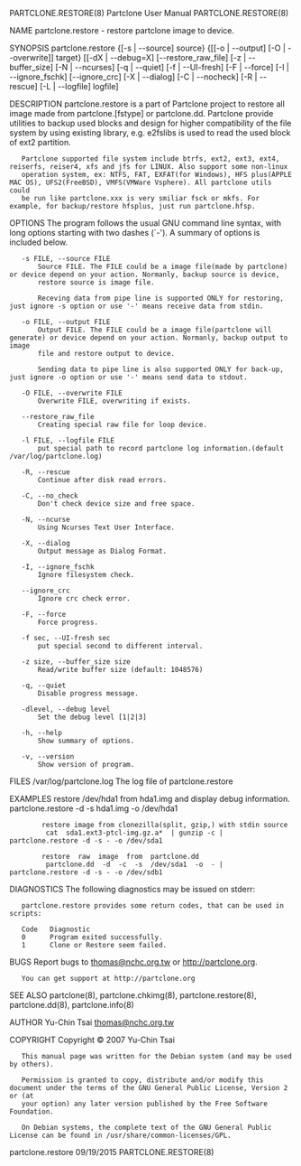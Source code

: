 PARTCLONE.RESTORE(8)                                           Partclone User Manual                                          PARTCLONE.RESTORE(8)

NAME
       partclone.restore - restore partclone image to device.

SYNOPSIS
       partclone.restore {[-s | --source] source} {[[-o | --output] [-O | --overwrite]] target}
                         [[-dX | --debug=X] [--restore_raw_file] [-z | --buffer_size] [-N | --ncurses] [-q | --quiet] [-f | --UI-fresh] [-F | --force] [-I | --ignore_fschk] [--ignore_crc] [-X | --dialog] [-C | --nocheck] [-R | --rescue] [-L | --logfile] logfile]

DESCRIPTION
       partclone.restore is a part of Partclone project to restore all image made from partclone.[fstype] or partclone.dd. Partclone provide
       utilities to backup used blocks and design for higher compatibility of the file system by using existing library, e.g. e2fslibs is used to
       read the used block of ext2 partition.

       Partclone supported file system include btrfs, ext2, ext3, ext4, reiserfs, reiser4, xfs and jfs for LINUX. Also support some non-linux
       operation system, ex: NTFS, FAT, EXFAT(for Windows), HFS plus(APPLE MAC OS), UFS2(FreeBSD), VMFS(VMWare Vsphere). All partclone utils could
       be run like partclone.xxx is very smiliar fsck or mkfs. For example, for backup/restore hfsplus, just run partclone.hfsp.

OPTIONS
       The program follows the usual GNU command line syntax, with long options starting with two dashes (`-'). A summary of options is included
       below.

       -s FILE, --source FILE
           Source FILE. The FILE could be a image file(made by partclone) or device depend on your action. Normanly, backup source is device,
           restore source is image file.

           Receving data from pipe line is supported ONLY for restoring, just ignore -s option or use '-' means receive data from stdin.

       -o FILE, --output FILE
           Output FILE. The FILE could be a image file(partclone will generate) or device depend on your action. Normanly, backup output to image
           file and restore output to device.

           Sending data to pipe line is also supported ONLY for back-up, just ignore -o option or use '-' means send data to stdout.

       -O FILE, --overwrite FILE
           Overwrite FILE, overwriting if exists.

       --restore_raw_file
           Creating special raw file for loop device.

       -l FILE, --logfile FILE
           put special path to record partclone log information.(default /var/log/partclone.log)

       -R, --rescue
           Continue after disk read errors.

       -C, --no_check
           Don't check device size and free space.

       -N, --ncurse
           Using Ncurses Text User Interface.

       -X, --dialog
           Output message as Dialog Format.

       -I, --ignore_fschk
           Ignore filesystem check.

       --ignore_crc
           Ignore crc check error.

       -F, --force
           Force progress.

       -f sec, --UI-fresh sec
           put special second to different interval.

       -z size, --buffer_size size
           Read/write buffer size (default: 1048576)

       -q, --quiet
           Disable progress message.

       -dlevel, --debug level
           Set the debug level [1|2|3]

       -h, --help
           Show summary of options.

       -v, --version
           Show version of program.

FILES
       /var/log/partclone.log
           The log file of partclone.restore

EXAMPLES
            restore /dev/hda1 from hda1.img and display debug information.
             partclone.restore -d -s hda1.img -o /dev/hda1

            restore image from clonezilla(split, gzip,) with stdin source
             cat  sda1.ext3-ptcl-img.gz.a*  | gunzip -c | partclone.restore -d -s - -o /dev/sda1

            restore  raw  image  from  partclone.dd
             partclone.dd  -d  -c  -s  /dev/sda1  -o  - | partclone.restore -d -s - -o /dev/sdb1

DIAGNOSTICS
       The following diagnostics may be issued on stderr:

       partclone.restore provides some return codes, that can be used in scripts:

       Code   Diagnostic
       0      Program exited successfully.
       1      Clone or Restore seem failed.

BUGS
       Report bugs to thomas@nchc.org.tw or http://partclone.org.

       You can get support at http://partclone.org

SEE ALSO
       partclone(8), partclone.chkimg(8), partclone.restore(8), partclone.dd(8), partclone.info(8)

AUTHOR
       Yu-Chin Tsai <thomas@nchc.org.tw>

COPYRIGHT
       Copyright © 2007 Yu-Chin Tsai

       This manual page was written for the Debian system (and may be used by others).

       Permission is granted to copy, distribute and/or modify this document under the terms of the GNU General Public License, Version 2 or (at
       your option) any later version published by the Free Software Foundation.

       On Debian systems, the complete text of the GNU General Public License can be found in /usr/share/common-licenses/GPL.

partclone.restore                                                   09/19/2015                                                PARTCLONE.RESTORE(8)
